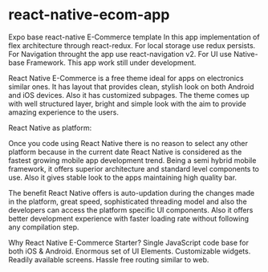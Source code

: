 # react-native-ecom-app


Expo base react-native E-Commerce template
In this app implementation of flex architecture through react-redux.
For local storage use redux persists.
For Navigation throught the app use  react-navigation v2.
For UI use Native-base Framework.
This app work still under development.


React Native E-Commerce is a free theme ideal for apps on  electronics similar ones. 
It has layout that provides clean, stylish look on both Android and iOS devices. Also it has customized subpages. 
The theme comes up with well structured layer, bright and simple look with the aim to provide amazing experience to the users.

React Native as platform:

Once you code using React Native there is no reason to select any other platform because in the current date React Native is considered as the fastest growing mobile app development trend. Being a semi hybrid mobile framework, it offers superior architecture and standard level components to use. Also it gives stable look to the apps maintaining high quality bar.

The benefit React Native offers is auto-updation during the changes made in the platform, great speed, sophisticated threading model and also the developers can access the platform specific UI components. Also it offers better development experience with faster loading rate without following any compilation step.

Why React Native E-Commerce Starter?
Single JavaScript code base for both iOS & Android.
Enormous set of UI Elements.
Customizable widgets.
Readily available screens.
Hassle free routing similar to web.

